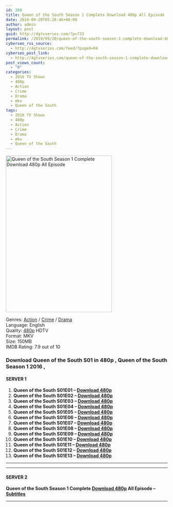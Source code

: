 ```yaml
---
id: 260
title: Queen of the South Season 1 Complete Download 480p All Episode
date: 2019-09-20T05:26:46+00:00
author: admin
layout: post
guid: http://4gtvseries.com/?p=733
permalink: /2019/09/20/queen-of-the-south-season-1-complete-download-480p-all-episode-2/
cyberseo_rss_source:
  - http://4gtvseries.com/feed/?paged=94
cyberseo_post_link:
  - http://4gtvseries.com/queen-of-the-south-season-1-complete-download-480p-all-episode/
post_views_count:
  - "0"
categories:
  - 2016 TV Shows
  - 480p
  - Action
  - Crime
  - Drama
  - mkv
  - Queen of the South
tags:
  - 2016 TV Shows
  - 480p
  - Action
  - Crime
  - Drama
  - mkv
  - Queen of the South
---
```

<img loading="lazy" class="aligncenter" src="https://1.bp.blogspot.com/-l8yYy8__HsA/XYRgtHH2K7I/AAAAAAAAACU/w9TO-fXXbpwDQuTkIOSVQ4vqxG-w2hr-gCK4BGAYYCw/s1600/Queen%2Bof%2Bthe%2BSouth%2BSeason%2B1.jpg" alt="Queen of the South Season 1 Complete Download 480p All Episode" width="330" height="488" />

Genres: <a href="http://4gtvseries.com/tag/action/" data-wpel-link="internal">Action</a> / <a href="http://4gtvseries.com/tag/drama/" data-wpel-link="internal">Crime</a> /&nbsp;<a href="http://4gtvseries.com/tag/drama/" data-wpel-link="internal">Drama</a>  
Language: English  
Quality:&nbsp;<a href="http://4gtvseries.com/tag/480p/" data-wpel-link="internal">480p</a>&nbsp;HDTV  
Format: MKV  
Size: 150MB  
IMDB Rating: 7.9 out of 10

### **Download Queen of the South S01 in 480p , Queen of the South Season 1 2016 ,&nbsp;**

#### <span><strong>SERVER 1</strong></span>

  1. **Queen of the South S01E01 – <a href="http://slink.dl480p.xyz/h5iz" data-wpel-link="external" target="_blank" rel="nofollow external noopener noreferrer" class="wpel-icon-left"><i class="wpel-icon fa fa-download" aria-hidden="true"></i>Download 480p</a>**
  2. **Queen of the South S01E02 – <a href="http://slink.dl480p.xyz/FckB3A9" data-wpel-link="external" target="_blank" rel="nofollow external noopener noreferrer" class="wpel-icon-left"><i class="wpel-icon fa fa-download" aria-hidden="true"></i>Download 480p</a>**
  3. **Queen of the South S01E03 – <a href="http://slink.dl480p.xyz/qz4oXE" data-wpel-link="external" target="_blank" rel="nofollow external noopener noreferrer" class="wpel-icon-left"><i class="wpel-icon fa fa-download" aria-hidden="true"></i>Download 480p</a>**
  4. **Queen of the South S01E04 – <a href="http://slink.dl480p.xyz/3c0VxEeb" data-wpel-link="external" target="_blank" rel="nofollow external noopener noreferrer" class="wpel-icon-left"><i class="wpel-icon fa fa-download" aria-hidden="true"></i>Download 480p</a>**
  5. **Queen of the South S01E05 – <a href="http://slink.dl480p.xyz/FHpoRtE5" data-wpel-link="external" target="_blank" rel="nofollow external noopener noreferrer" class="wpel-icon-left"><i class="wpel-icon fa fa-download" aria-hidden="true"></i>Download 480p</a>**
  6. **Queen of the South S01E06 – <a href="http://slink.dl480p.xyz/iRMxPSm" data-wpel-link="external" target="_blank" rel="nofollow external noopener noreferrer" class="wpel-icon-left"><i class="wpel-icon fa fa-download" aria-hidden="true"></i>Download 480p</a>**
  7. **Queen of the South S01E07 – <a href="http://slink.dl480p.xyz/KgemHW" data-wpel-link="external" target="_blank" rel="nofollow external noopener noreferrer" class="wpel-icon-left"><i class="wpel-icon fa fa-download" aria-hidden="true"></i>Download 480p</a>**
  8. **Queen of the South S01E08 – <a href="http://slink.dl480p.xyz/Ivnm" data-wpel-link="external" target="_blank" rel="nofollow external noopener noreferrer" class="wpel-icon-left"><i class="wpel-icon fa fa-download" aria-hidden="true"></i>Download 480p</a>**
  9. **Queen of the South S01E09 – <a href="http://slink.dl480p.xyz/EKWgW" data-wpel-link="external" target="_blank" rel="nofollow external noopener noreferrer" class="wpel-icon-left"><i class="wpel-icon fa fa-download" aria-hidden="true"></i>Download 480p</a>**
 10. **Queen of the South S01E10 – <a href="http://slink.dl480p.xyz/MHDX" data-wpel-link="external" target="_blank" rel="nofollow external noopener noreferrer" class="wpel-icon-left"><i class="wpel-icon fa fa-download" aria-hidden="true"></i>Download 480p</a>**
 11. **Queen of the South S01E11 – <a href="http://slink.dl480p.xyz/HL2Ad" data-wpel-link="external" target="_blank" rel="nofollow external noopener noreferrer" class="wpel-icon-left"><i class="wpel-icon fa fa-download" aria-hidden="true"></i>Download 480p</a>**
 12. **Queen of the South S01E12 – <a href="http://slink.dl480p.xyz/mf2LP4" data-wpel-link="external" target="_blank" rel="nofollow external noopener noreferrer" class="wpel-icon-left"><i class="wpel-icon fa fa-download" aria-hidden="true"></i>Download 480p</a>**
 13. **Queen of the South S01E13 – <a href="http://slink.dl480p.xyz/6CK5o" data-wpel-link="external" target="_blank" rel="nofollow external noopener noreferrer" class="wpel-icon-left"><i class="wpel-icon fa fa-download" aria-hidden="true"></i>Download 480p</a>**

* * *

* * *

#### <span><strong>SERVER 2</strong></span>

**Queen of the South Season 1 Complete <a href="http://dl480p.xyz/504/" data-wpel-link="external" target="_blank" rel="nofollow external noopener noreferrer" class="wpel-icon-left"><i class="wpel-icon fa fa-download" aria-hidden="true"></i>Download 480p</a> All Episode – <a href="https://subscene.com/subtitles/queen-of-the-south-first-season" data-wpel-link="external" target="_blank" rel="nofollow external noopener noreferrer" class="wpel-icon-left"><i class="wpel-icon fa fa-download" aria-hidden="true"></i>Subtitles</a>**

* * *

<div align="center">
</div>
